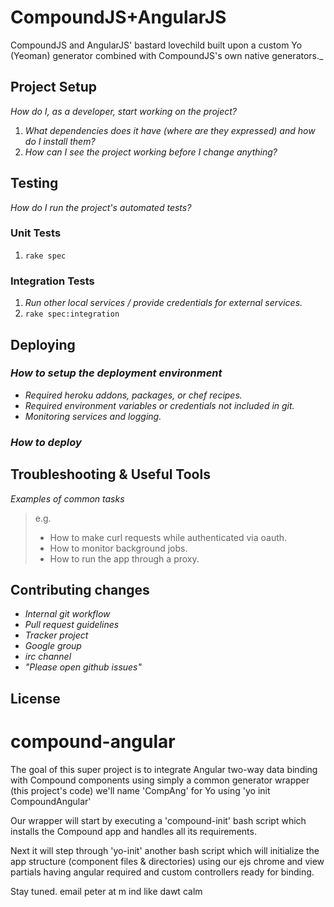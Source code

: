 # CompoundJS+AngularJS

CompoundJS and AngularJS' bastard lovechild built upon a custom Yo (Yeoman) generator combined with CompoundJS's own native generators._

## Project Setup

_How do I, as a developer, start working on the project?_ 

1. _What dependencies does it have (where are they expressed) and how do I install them?_
2. _How can I see the project working before I change anything?_

## Testing

_How do I run the project's automated tests?_

### Unit Tests

1. `rake spec`

### Integration Tests

1. _Run other local services / provide credentials for external services._
2. `rake spec:integration`

## Deploying

### _How to setup the deployment environment_

- _Required heroku addons, packages, or chef recipes._
- _Required environment variables or credentials not included in git._
- _Monitoring services and logging._

### _How to deploy_

## Troubleshooting & Useful Tools

_Examples of common tasks_

> e.g.
> 
> - How to make curl requests while authenticated via oauth.
> - How to monitor background jobs.
> - How to run the app through a proxy.

## Contributing changes

- _Internal git workflow_
- _Pull request guidelines_
- _Tracker project_
- _Google group_
- _irc channel_
- _"Please open github issues"_

## License


compound-angular
================



The goal of this super project is to integrate Angular
two-way data binding with Compound components using simply 
a common generator wrapper (this project's code) we'll name 
'CompAng' for Yo using 'yo init CompoundAngular' 

Our wrapper will start by executing a 'compound-init' bash
script which installs the Compound app and handles all 
its requirements.

Next it will step through 'yo-init' another bash script 
which will initialize the app structure (component files & 
directories) using our ejs chrome and view partials having 
angular required and custom controllers ready for binding.


Stay tuned. 
email peter at m ind like dawt calm
